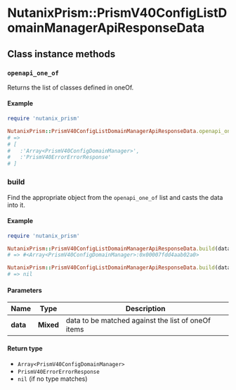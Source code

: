 # NutanixPrism::PrismV40ConfigListDomainManagerApiResponseData

## Class instance methods

### `openapi_one_of`

Returns the list of classes defined in oneOf.

#### Example

```ruby
require 'nutanix_prism'

NutanixPrism::PrismV40ConfigListDomainManagerApiResponseData.openapi_one_of
# =>
# [
#   :'Array<PrismV40ConfigDomainManager>',
#   :'PrismV40ErrorErrorResponse'
# ]
```

### build

Find the appropriate object from the `openapi_one_of` list and casts the data into it.

#### Example

```ruby
require 'nutanix_prism'

NutanixPrism::PrismV40ConfigListDomainManagerApiResponseData.build(data)
# => #<Array<PrismV40ConfigDomainManager>:0x00007fdd4aab02a0>

NutanixPrism::PrismV40ConfigListDomainManagerApiResponseData.build(data_that_doesnt_match)
# => nil
```

#### Parameters

| Name | Type | Description |
| ---- | ---- | ----------- |
| **data** | **Mixed** | data to be matched against the list of oneOf items |

#### Return type

- `Array<PrismV40ConfigDomainManager>`
- `PrismV40ErrorErrorResponse`
- `nil` (if no type matches)

